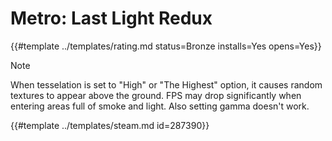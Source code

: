 # Metro: Last Light Redux
<!-- script:Aliases [
    "Metro Last Light Redux"
] -->

{{#template ../templates/rating.md status=Bronze installs=Yes opens=Yes}}

> [!NOTE]
> When tesselation is set to "High" or "The Highest" option, it causes random textures to appear above the ground. FPS may drop significantly when entering areas full of smoke and light. Also setting gamma doesn't work.

{{#template ../templates/steam.md id=287390}}
